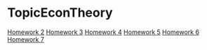 TopicEconTheory
===============
[Homework 2](http://nbviewer.ipython.org/github/roy1312/TopicEconTheory/blob/master/TopicinEcon_Homework2.ipynb)
[Homework 3](http://nbviewer.ipython.org/github/roy1312/TopicEconTheory/blob/master/Homework3.ipynb)
[Homework 4](http://nbviewer.ipython.org/github/roy1312/TopicEconTheory/blob/master/Homework4.ipynb)
[Homework 5](http://nbviewer.ipython.org/github/roy1312/TopicEconTheory/blob/master/Homework5.ipynb)
[Homework 6](http://nbviewer.ipython.org/github/roy1312/TopicEconTheory/blob/master/Homework6.ipynb)
[Homework 7](http://nbviewer.ipython.org/github/roy1312/TopicEconTheory/blob/master/Homework7.ipynb)
